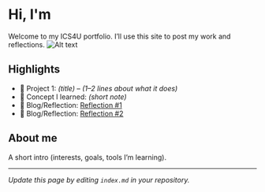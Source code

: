 # Hi, I'm <Your Name>
Welcome to my ICS4U portfolio. I’ll use this site to post my work and reflections.
![Alt text](./Cat_November_2010-1a.jpg)
## Highlights
- 🔧 Project 1: *(title)* – *(1–2 lines about what it does)*
- 🧠 Concept I learned: *(short note)*
- 📝 Blog/Reflection: [Reflection #1](./posts/first_reflection.md)
- 📝 Blog/Reflection: [Reflection #2](./posts/second_reflection.md)

## About me
A short intro (interests, goals, tools I’m learning).

---
*Update this page by editing `index.md` in your repository.*
